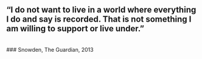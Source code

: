 ## “I do not want to live in a world where everything I do and say is recorded. That is not something I am willing to support or live under.” 
<br>
###  Snowden, The Guardian, 2013
